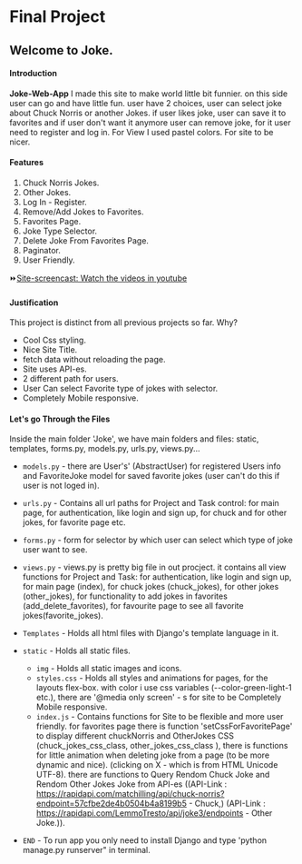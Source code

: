 # Final Project

## Welcome to Joke.

#### Introduction

   **Joke-Web-App** I made this site to make world little bit funnier. on this side user can go and have little fun. user have 2 choices, user can select joke about Chuck Norris or another Jokes. if user likes joke, user can save it to favorites and if user don't want it anymore user can remove joke, for it user need to register and log in. For View I used pastel colors. For site to be nicer.

#### Features

1. Chuck Norris Jokes.
2. Other Jokes.
3. Log In - Register.
4. Remove/Add  Jokes to Favorites.
5. Favorites Page.
6. Joke Type Selector.
7. Delete Joke From Favorites Page.
8. Paginator.
9. User Friendly.

:fast_forward:<a href="https://www.youtube.com/watch?v=UfpXXSko9zo">Site-screencast: Watch the videos in youtube</a>

#### Justification

This project is distinct from all previous projects so far. Why?

- Cool Css styling.
- Nice Site Title.
- fetch data without reloading the page.
- Site uses API-es.
- 2 different path for users.
- User Can select Favorite type of jokes with selector.
- Completely Mobile responsive.

#### Let's go Through the Files
Inside the main folder 'Joke', we have main folders and files: static, templates, forms.py, models.py, urls.py, views.py...

- `models.py` - there are User's' (AbstractUser) for registered Users info and FavoriteJoke model for saved favorite jokes (user can't do this if user is not loged in).

- `urls.py` - Contains all url paths for Project and Task control: for main page, for authentication, like login and sign up, for chuck and for other jokes, for favorite page etc.

- `forms.py` - form for selector by which  user can select which  type of joke user want to see.

- `views.py` - views.py is pretty big file in out procject. it contains all view functions for Project and Task: for authentication, like login and sign up, for
main page (index), for chuck jokes (chuck_jokes), for other jokes (other_jokes), for functionality to add jokes in favorites (add_delete_favorites), for favourite page to see all favorite jokes(favorite_jokes).

- `Templates` - Holds all html files with Django's template language in it.

- `static` - Holds all static files.
  - `img` - Holds all static images and icons.
  - `styles.css` - Holds all styles and animations for pages, for the layouts flex-box. with color i use css variables (--color-green-light-1 etc.), there are '@media only screen' - s for site to be Completely Mobile responsive.
  - `index.js` - Contains functions for Site to be flexible and more user friendly. for favorites page there is function 'setCssForFavoritePage' to display different chuckNorris and OtherJokes CSS (chuck_jokes_css_class, other_jokes_css_class ), there is functions for little animation when deleting joke from a page (to be more dynamic and nice). (clicking on X - which  is from HTML Unicode UTF-8). there are functions to  Query Rendom Chuck Joke and Rendom Other Jokes Joke from API-es ((API-Link : https://rapidapi.com/matchilling/api/chuck-norris?endpoint=57cfbe2de4b0504b4a8199b5 - Chuck,) (API-Link : https://rapidapi.com/LemmoTresto/api/joke3/endpoints - Other Joke.)).



- `END` - To run app you only need to install Django and type 'python manage.py runserver" in terminal.